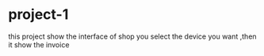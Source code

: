 # project-1
this project show the interface of shop 
you select the device you want ,then it show the invoice

